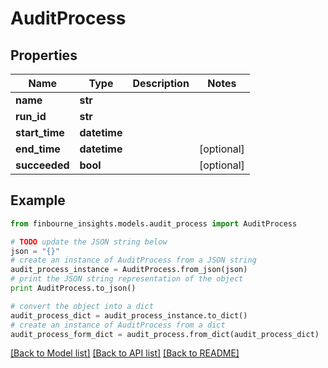 # AuditProcess


## Properties
Name | Type | Description | Notes
------------ | ------------- | ------------- | -------------
**name** | **str** |  | 
**run_id** | **str** |  | 
**start_time** | **datetime** |  | 
**end_time** | **datetime** |  | [optional] 
**succeeded** | **bool** |  | [optional] 

## Example

```python
from finbourne_insights.models.audit_process import AuditProcess

# TODO update the JSON string below
json = "{}"
# create an instance of AuditProcess from a JSON string
audit_process_instance = AuditProcess.from_json(json)
# print the JSON string representation of the object
print AuditProcess.to_json()

# convert the object into a dict
audit_process_dict = audit_process_instance.to_dict()
# create an instance of AuditProcess from a dict
audit_process_form_dict = audit_process.from_dict(audit_process_dict)
```
[[Back to Model list]](../README.md#documentation-for-models) [[Back to API list]](../README.md#documentation-for-api-endpoints) [[Back to README]](../README.md)


